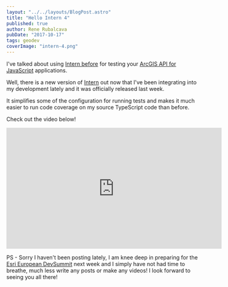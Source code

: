 ```yaml
---
layout: "../../layouts/BlogPost.astro"
title: "Hello Intern 4"
published: true
author: Rene Rubalcava
pubDate: "2017-10-17"
tags: geodev
coverImage: "intern-4.png"
---
```


I've talked about using [Intern before](https://odoe.net/blog/using-intern-arcgis-api-javascript/) for testing your [ArcGIS API for JavaScript](https://developers.arcgis.com/javascript/) applications.

Well, there is a new version of [Intern](https://theintern.io/) out now that I've been integrating into my development lately and it was officially released last week.

It simplifies some of the configuration for running tests and makes it much easier to run code coverage on my source TypeScript code than before.

Check out the video below!

<iframe width="560" height="315" src="https://www.youtube.com/embed/B8wcNYGi4vg" frameborder="0" allowfullscreen></iframe>

PS - Sorry I haven't been posting lately, I am knee deep in preparing for the [Esri European DevSummit](http://www.esri.com/events/devsummit-europe) next week and I simply have not had time to breathe, much less write any posts or make any videos! I look forward to seeing you all there!
